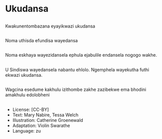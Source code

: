 # Ukudansa

##
Kwakunentombazana
eyayikwazi ukudansa

##
Noma uthisda efundisa
wayedansa

##
Noma eskhaya
wayezidansela ephula
ejabulile endansela
nogogo wakhe.

##
U Sindiswa
wayedansela nabantu
ehlolo. Ngemphela
wayekutha futhi ekwazi
ukudansa.

##

##
Wagcina esedume kakhulu izithombe zakhe
zazibekwe ema bhodini amakhulu
edolobheni

##
* License: [CC-BY]
* Text: Mary Nabire, Tessa Welch
* Illustration: Catherine Groenewald
* Adaptation: Violin Swarathe
* Language: zu
